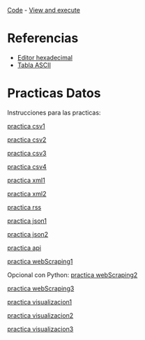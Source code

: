 [Code](https://github.com/nicolasserrano/practicaDatos) - [View and execute](https://nicolasserrano.github.io/practicaDatos)

# Referencias
- [Editor hexadecimal](https://hexed.it/)
- [Tabla ASCII](https://ascii.cl/)

# Practicas Datos

Instrucciones para las practicas:

[practica csv1](practicas/csv1)

[practica csv2](practicas/csv2)

[practica csv3](practicas/csv3)

[practica csv4](practicas/csv4)

[practica xml1](practicas/xml1)

[practica xml2](practicas/xml2)

[practica rss](practicas/rss)

[practica json1](practicas/json1)

[practica json2](practicas/json2)

[practica api](practicas/api)

[practica webScraping1](practicas/webScraping1)

Opcional con Python: [practica webScraping2](practicas/webScraping2)

[practica webScraping3](practicas/webScraping3)

[practica visualizacion1](practicas/visualizacion1)

[practica visualizacion2](practicas/visualizacion2)

[practica visualizacion3](practicas/visualizacion3)
